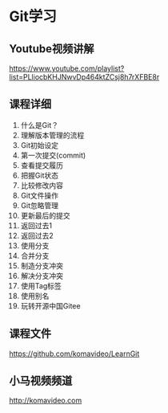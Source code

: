 Git学习
========

## Youtube视频讲解

https://www.youtube.com/playlist?list=PLliocbKHJNwvDp464ktZCsj8h7rXFBE8r

## 课程详细

01. 什么是Git？
02. 理解版本管理的流程
03. Git初始设定
04. 第一次提交(commit)
05. 查看提交履历
06. 把握Git状态
07. 比较修改内容
08. Git文件操作
09. Git忽略管理
10. 更新最后的提交
11. 返回过去1
12. 返回过去2
13. 使用分支
14. 合并分支
15. 制造分支冲突
16. 解决分支冲突
17. 使用Tag标签
18. 使用别名
19. 玩转开源中国Gitee

## 课程文件

https://github.com/komavideo/LearnGit

## 小马视频频道

http://komavideo.com
